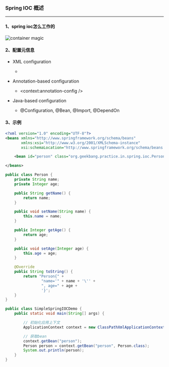 ### Spring IOC 概述

---

#### 1、spring ioc怎么工作的

![container magic](https://docs.spring.io/spring-framework/docs/current/spring-framework-reference/images/container-magic.png)



#### 2、配置元信息

- XML configuration

  - <bean></bean>

- Annotation-based configuration

  - <context:annotation-config />

- Java-based configuration

  - @Configuration, @Bean, @Import, @DependOn

    

#### 3、示例

```xml
<?xml version="1.0" encoding="UTF-8"?>
<beans xmlns="http://www.springframework.org/schema/beans"
       xmlns:xsi="http://www.w3.org/2001/XMLSchema-instance"
       xsi:schemaLocation="http://www.springframework.org/schema/beans http://www.springframework.org/schema/beans/spring-beans.xsd">

    <bean id="person" class="org.geekbang.practice.in.spring.ioc.Person" />

</beans>
```



```java
public class Person {
    private String name;
    private Integer age;

    public String getName() {
        return name;
    }

    public void setName(String name) {
        this.name = name;
    }

    public Integer getAge() {
        return age;
    }

    public void setAge(Integer age) {
        this.age = age;
    }

    @Override
    public String toString() {
        return "Person{" +
                "name='" + name + '\'' +
                ", age=" + age +
                '}';
    }
}
```



```java
public class SimpleSpringIOCDemo {
    public static void main(String[] args) {

        // 初始化应用上下文
        ApplicationContext context = new ClassPathXmlApplicationContext("services.xml");

        // 获取bean
        context.getBean("person");
        Person person = context.getBean("person", Person.class);
        System.out.println(person);
    }
}
```

